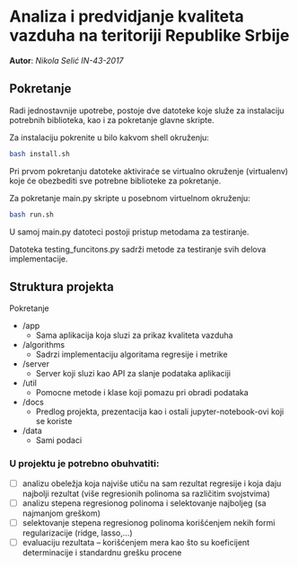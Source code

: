 
# Analiza i predvidjanje kvaliteta vazduha na teritoriji Republike Srbije
**Autor**: *Nikola Selić IN-43-2017*

## Pokretanje

Radi jednostavnije upotrebe, postoje dve datoteke koje služe za instalaciju potrebnih biblioteka, kao i za pokretanje glavne skripte.

Za instalaciju pokrenite u bilo kakvom shell okruženju:

  ```bash
  bash install.sh
  ```
Pri prvom pokretanju datoteke aktiviraće se virtualno okruženje (virtualenv) koje će obezbediti sve potrebne biblioteke za pokretanje.

Za pokretanje main.py skripte u posebnom virtuelnom okruženju:

  ```bash
  bash run.sh
  ```

U samoj main.py datoteci postoji pristup metodama za testiranje.

Datoteka testing_funcitons.py sadrži metode za testiranje svih delova implementacije.

## Struktura projekta 
Pokretanje 
- /app
    - Sama aplikacija koja sluzi za prikaz kvaliteta vazduha
- /algorithms
    - Sadrzi implementaciju algoritama regresije i metrike
- /server
    - Server koji sluzi kao API za slanje podataka aplikaciji
- /util
    - Pomocne metode i klase koji pomazu pri obradi podataka
- /docs
    - Predlog projekta, prezentacija kao i ostali jupyter-notebook-ovi koji se koriste
- /data
    - Sami podaci

### U projektu je potrebno obuhvatiti:
 - [ ] analizu obeležja koja najviše utiču na sam rezultat regresije i koja daju najbolji rezultat (više regresionih
polinoma sa različitim svojstvima)
 - [ ] analizu stepena regresionog polinoma i selektovanje najboljeg (sa najmanjom greškom)
 - [ ] selektovanje stepena regresionog polinoma korišćenjem nekih formi regularizacije (ridge, lasso,...)
 - [ ] evaluaciju rezultata – korišćenjem mera kao što su koeficijent determinacije i standardnu grešku procene
